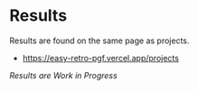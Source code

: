 # Results

Results are found on the same page as projects.

- https://easy-retro-pgf.vercel.app/projects

_Results are Work in Progress_

